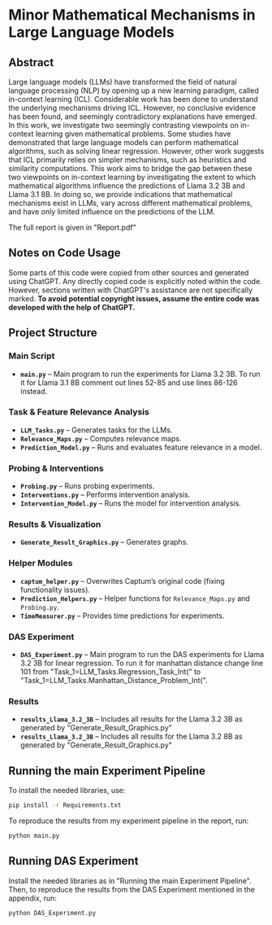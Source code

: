 # **Minor Mathematical Mechanisms in Large Language Models**


## **Abstract**  

Large language models (LLMs) have transformed the field of natural language processing (NLP) by opening up a new learning paradigm, called in-context learning (ICL). Considerable work has been done to understand the underlying mechanisms driving ICL. However, no conclusive evidence has been found, and seemingly contradictory explanations have emerged.
In this work, we investigate two seemingly contrasting viewpoints on in-context learning given mathematical problems. Some studies have demonstrated that large language models can perform mathematical algorithms, such as solving linear regression. However, other work suggests that ICL primarily relies on simpler mechanisms, such as heuristics and similarity computations. This work aims to bridge the gap between these two viewpoints on in-context learning by investigating the extent to which mathematical algorithms influence the predictions of Llama 3.2 3B and Llama 3.1 8B.  In doing so, we provide indications that mathematical mechanisms exist in LLMs, vary across different mathematical problems, and have only limited influence on the predictions of the LLM.

The full report is given in "Report.pdf"


## **Notes on Code Usage**  
Some parts of this code were copied from other sources and generated using ChatGPT. Any directly copied code is explicitly noted within the code. However, sections written with ChatGPT's assistance are not specifically marked. **To avoid potential copyright issues, assume the entire code was developed with the help of ChatGPT.**  


## **Project Structure**  

### **Main Script**  
- **`main.py`** – Main program to run the experiments for Llama 3.2 3B. To run it for Llama 3.1 8B comment out lines 52-85 and use lines 86-126 instead.  

### **Task & Feature Relevance Analysis**  
- **`LLM_Tasks.py`** – Generates tasks for the LLMs.  
- **`Relevance_Maps.py`** – Computes relevance maps.  
- **`Prediction_Model.py`** – Runs and evaluates feature relevance in a model.  

### **Probing & Interventions**  
- **`Probing.py`** – Runs probing experiments.  
- **`Interventions.py`** – Performs intervention analysis.  
- **`Intervention_Model.py`** – Runs the model for intervention analysis.  

### **Results & Visualization**  
- **`Generate_Result_Graphics.py`** – Generates graphs.  

### **Helper Modules**  
- **`captum_helper.py`** – Overwrites Captum’s original code (fixing functionality issues).  
- **`Prediction_Helpers.py`** – Helper functions for `Relevance_Maps.py` and `Probing.py`.  
- **`TimeMeasurer.py`** – Provides time predictions for experiments.  

### **DAS Experiment** 
- **`DAS_Experiment.py`** – Main program to run the DAS experiments for Llama 3.2 3B for linear regression. To run it for manhattan distance change line 101 from "Task\_1=LLM\_Tasks.Regression\_Task\_Int(" to "Task\_1=LLM\_Tasks.Manhattan\_Distance\_Problem\_Int(".


### **Results** 
- **`results_Llama_3.2_3B`** – Includes all results for the Llama 3.2 3B as generated by "Generate_Result_Graphics.py"
- **`results_Llama_3.2_3B`** – Includes all results for the Llama 3.2 8B as generated by "Generate_Result_Graphics.py"   


## **Running the main Experiment Pipeline**  
To install the needed libraries, use:  
```bash
pip install -r Requirements.txt
```
To reproduce the results from my experiment pipeline in the report, run:  
```bash
python main.py
```


## **Running DAS Experiment**  
Install the needed libraries as in "Running the main Experiment Pipeline". Then, to reproduce the results from the DAS Experiment mentioned in the appendix, run:  
```bash
python DAS_Experiment.py
```
